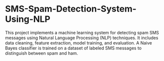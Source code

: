 # SMS-Spam-Detection-System-Using-NLP
This project implements a machine learning system for detecting spam SMS messages using Natural Language Processing (NLP) techniques. It includes data cleaning, feature extraction, model training, and evaluation. A Naive Bayes classifier is trained on a dataset of labeled SMS messages to distinguish between spam and ham.
